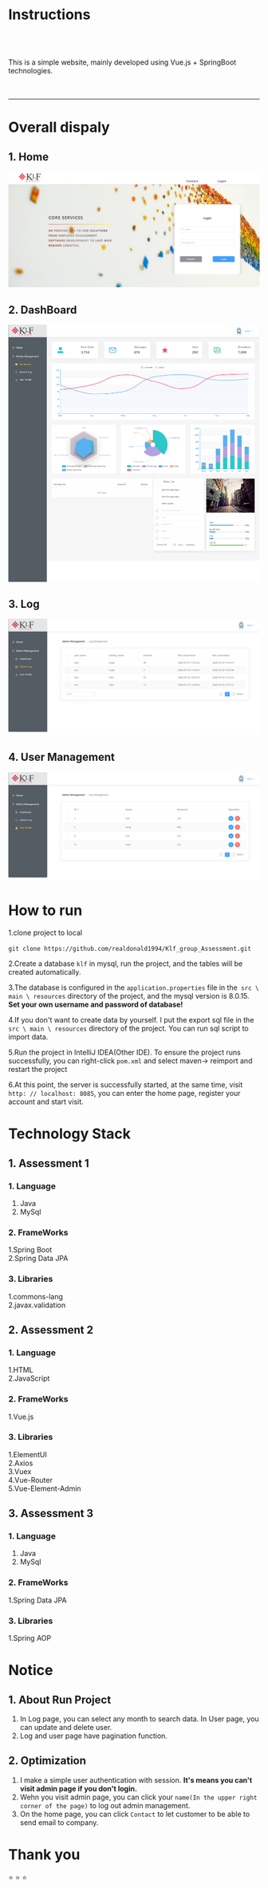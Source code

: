# Instructions


<br>
<br>
<br>
This is a simple website, mainly developed using Vue.js + SpringBoot technologies.

<br>
<br>
<br>

---

# Overall dispaly

## 1. Home

![Home](https://raw.githubusercontent.com/realdonald1994/blog-resources/master/img/Klf_group_Assessment.png)

## 2. DashBoard

![Dashboard](https://raw.githubusercontent.com/realdonald1994/blog-resources/master/img/Klf_group_Assessment(1).png)

## 3. Log

![Log](https://raw.githubusercontent.com/realdonald1994/blog-resources/master/img/Klf_group_Assessment5.png)

## 4. User Management

![UserManagement](https://raw.githubusercontent.com/realdonald1994/blog-resources/master/img/Klf_group_Assessment3.png)


# How to run

1.clone project to local

`git clone https://github.com/realdonald1994/Klf_group_Assessment.git`

2.Create a database `klf` in mysql, run the project, and the tables will be created automatically.
 
3.The database is configured in the `application.properties` file in the` src \ main \ resources` directory of the project, and the mysql version is 8.0.15. <Strong>Set your own username and password of database!</Strong>

4.If you don't want to create data by yourself. I put the export sql file in the ` src \ main \ resources` directory of the project.  You can run sql script to import data.

5.Run the project in IntelliJ IDEA(Other IDE). To ensure the project runs successfully, you can right-click `pom.xml` and select maven-> reimport and restart the project

6.At this point, the server is successfully started, at the same time, visit `http: // localhost: 8085`, you can enter the home page, register your account and start visit.


# Technology Stack

## 1. Assessment 1

### 1. Language

1. Java  
3. MySql  

### 2. FrameWorks

1.Spring Boot  
2.Spring Data JPA  

### 3. Libraries

1.commons-lang  
2.javax.validation  

## 2. Assessment 2

### 1. Language

1.HTML  
2.JavaScript  

### 2. FrameWorks

1.Vue.js

### 3. Libraries

1.ElementUI  
2.Axios  
3.Vuex  
4.Vue-Router  
5.Vue-Element-Admin

## 3. Assessment 3

### 1. Language

1. Java  
3. MySql  

### 2. FrameWorks
 
1.Spring Data JPA  

### 3. Libraries

1.Spring AOP 

# Notice

## 1. About Run Project
  
1. In Log page, you can select any month to search data. In User page, you can update and delete user.  
2. Log and user page have pagination function.

## 2. Optimization

1. I make a simple user authentication with session. <Strong>It's means you can't visit admin page if you don't login.</strong>  
2. Wehn you visit admin page, you can click your `name(In the upper right corner of the page)` to log out admin management.  
3. On the home page, you can click `Contact`  to let customer to be able to send email to company.

# Thank you

:star: :star: :star:
